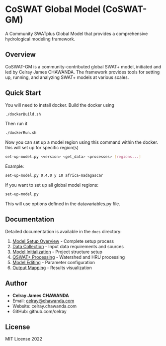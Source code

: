 # CoSWAT Global Model (CoSWAT-GM)

A Community SWATplus Global Model that provides a comprehensive hydrological modeling framework.

## Overview
CoSWAT-GM is a community-contributed global SWAT+ model, initiated and led by Celray James CHAWANDA. The framework provides tools for setting up, running, and analyzing SWAT+ models at various scales.

## Quick Start

You will need to install docker. Build the docker using 

```bash
./dockerBuild.sh
```

Then run it
```bash
./dockerRun.sh
```
Now you can set up a model region using this command within the docker. this will set up for specific region(s)

```bash
set-up-model.py <version> <get_data> <processes> [regions...]
```

Example:
```bash
set-up-model.py 0.4.0 y 10 africa-madagascar
```

If you want to set up all global model regions:
```bash
set-up-model.py
```
This will use options defined in the datavariables.py file.

## Documentation
Detailed documentation is available in the `docs` directory:

1. [Model Setup Overview](docs/setup-model.md) - Complete setup process
2. [Data Collection](docs/data-collection.md) - Input data requirements and sources
3. [Model Initialization](docs/initialization.md) - Project structure setup
4. [QSWAT+ Processing](docs/qswat-processing.md) - Watershed and HRU processing
5. [Model Editing](docs/model-editing.md) - Parameter configuration
6. [Output Mapping](docs/output-mapping.md) - Results visualization

## Author
- **Celray James CHAWANDA**
- Email: celray@chawanda.com
- Website: celray.chawanda.com
- GitHub: github.com/celray

## License
MIT License 2022
